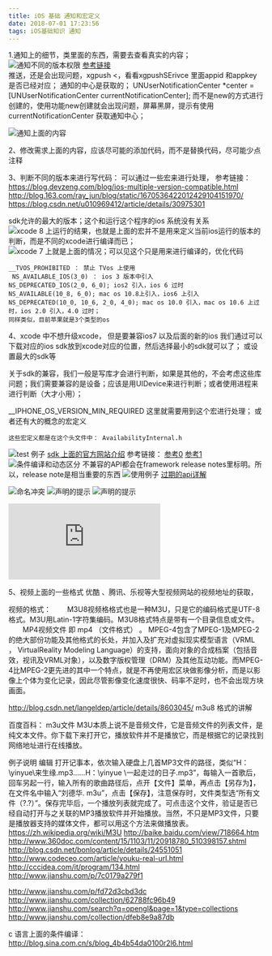 ```yaml
---
title: iOS 基础 通知和宏定义
date: 2018-07-01 17:23:56
tags: iOS基础知识 通知
---
```


1.通知上的细节，类里面的东西，需要去查看真实的内容；
![通知不同的版本权限](../asset/Snip20180701_4.png)
[参考链接](https://www.jianshu.com/p/5713fa2bfece)
<br/>
推送，还是会出现问题，xgpush <，看看xgpushSErivce 里面appid 和appkey是否已经对应；
通知的中心是获取的；
    UNUserNotificationCenter *center = [UNUserNotificationCenter currentNotificationCenter];
而不是new的方式进行创建的，使用功能new创建就会出现问题，屏幕黑屏，提示有使用currentNotificationCenter 获取通知中心；

![通知上面的内容](../asset/Snip20180701_15.png)


2、修改需求上面的内容，应该尽可能的添加代码，而不是替换代码，尽可能少点注释

3、判断不同的版本来进行写代码： 可以通过一些宏来进行处理，
参考链接：
https://blog.devzeng.com/blog/ios-multiple-version-compatible.html
http://blog.163.com/ray_jun/blog/static/1670536422012429104151970/ 
https://blog.csdn.net/u010969412/article/details/30975301

sdk允许的最大的版本；这个和运行这个程序的ios 系统没有关系
![xcode 8 上运行的结果，也就是上面的宏并不是用来定义当前ios运行的版本的判断，而是不同的xcode进行编译而已；
](../asset/Snip20180701_5.png)
![xcode 7 上就是上面的情况；可以见这个只是用来进行编译的，优化代码](../asset/Snip20180701_6.png)
```
__TVOS_PROHIBITED ： 禁止 TVos 上使用
 NS_AVAILABLE_IOS(3_0) ： ios 3 版本中引入
NS_DEPRECATED_IOS(2_0, 6_0); ios2 引入，ios 6 过时
NS_AVAILABLE(10_8, 6_0); mac os 10.8上引入，ios6 上引入
NS_DEPRECATED(10_0, 10_6, 2_0, 4_0); mac os 10.0 引入，mac os 10.6 上过时，ios 2.0 引入，4.0 过时；
同样类似，目前苹果就是3个类型的os
```

4、xcode 中不想升级xcode， 但是要兼容ios7 以及后面的新的ios 
我们通过可以下载对应的ios sdk放到xcode对应的位置，然后选择最小的sdk就可以了； 或设置最大的sdk等


关于sdk的兼容，我们一般是写库才会进行判断，如果是其他的，不会考虑这些库问题；我们需要兼容的是设备；应该是用UIDevice来进行判断；或者使用进程来进行判断（大才小用）；


__IPHONE_OS_VERSION_MIN_REQUIRED
这里就需要用到这个宏进行处理；
或者还有大的概念的宏定义

```
这些宏定义都是在这个头文件中： AvailabilityInternal.h
```
![test 例子](../asset/Snip20180701_7.png)
[sdk 上面的官方网站介绍](https://developer.apple.com/library/archive/documentation/DeveloperTools/Conceptual/cross_development/Using/using.html#//apple_ref/doc/uid/20002000-SW5)
参考链接：
[参考0](http://blog.csdn.net/xianghuibeijing/article/details/6259824)
[参考1](https://daiweilai.github.io/2015/01/20/iOS%E4%B8%AD%E7%9A%84%E9%A2%84%E7%BC%96%E8%AF%91%E6%8C%87%E4%BB%A4%E7%9A%84%E5%88%9D%E6%AD%A5%E6%8E%A2%E7%A9%B6/)
![条件编译和动态区分](../asset/Snip20180701_8.png)
不兼容的API都会在framework release notes里标明。所以，release note是相当重要的东西
![使用例子](../asset/Snip20180701_9.png)
[过期的api详解](http://iosdevelopertips.com/best-practices/eveything-you-need-to-know-about-ios-and-os-x-deprecated-apis.html)


![命名冲突](../asset/Snip20180701_11.png)
![声明的提示](../asset/Snip20180701_12.png)
![声明的提示](../asset/Snip20180701_13.png)


![gcc上面的内容，oc里面的警告忽略是gcc上面的类似内容](https://gcc.gnu.org/onlinedocs/gcc/Diagnostic-Pragmas.html)

5、视频上面的一些格式
优酷 、腾讯、乐视等大型视频网站的视频地址的获取，

视频的格式：
　　M3U8视频格格式也是一种M3U，只是它的编码格式是UTF-8格式。M3U用Latin-1字符集编码。M3U8格式特点是带有一个目录信息或文件。
　　MP4视频文件 即 mp4 （文件格式） 。 MPEG-4包含了MPEG-1及MPEG-2的绝大部份功能及其他格式的长处，并加入及扩充对虚拟现实模型语言（VRML ， VirtualReality Modeling Language）的支持，面向对象的合成档案（包括音效，视讯及VRML对象），以及数字版权管理（DRM）及其他互动功能。而MPEG-4比MPEG-2更先进的其中一个特点，就是不再使用宏区块做影像分析，而是以影像上个体为变化记录，因此尽管影像变化速度很快、码率不足时，也不会出现方块画面。

http://blog.csdn.net/langeldep/article/details/8603045/
m3u8 格式的讲解

百度百科：
m3u文件 
M3U本质上说不是音频文件，它是音频文件的列表文件，是纯文本文件。你下载下来打开它，播放软件并不是播放它，而是根据它的记录找到网络地址进行在线播放。

例子说明
编辑
打开记事本，依次输入硬盘上几首MP3文件的路径，类似“H：\yinyue\来生缘.mp3……H：\yinyue \一起走过的日子.mp3”，每输入一首歌后，回车另起一行，输入所有的歌曲路径后，点开【文件】菜单，再点击【另存为】，在文件名中输入“刘德华. m3u”，点击【保存】，注意保存时，文件类型选“所有文件（?.?）”。保存完毕后，一个播放列表就完成了。可点击这个文件，验证是否已经自动打开与之关联的MP3播放软件并开始播放。当然，不只是MP3文件，只要是播放器支持的媒体文件，都可以用这个方法来做播放表。
https://zh.wikipedia.org/wiki/M3U
http://baike.baidu.com/view/718664.htm
http://www.360doc.com/content/15/1103/11/20918780_510398157.shtml
http://blog.csdn.net/bonlog/article/details/24551051
http://www.codeceo.com/article/youku-real-url.html
http://cccidea.com/it/program/134.html
http://www.jianshu.com/p/7c0179a279f1

http://www.jianshu.com/p/fd72d3cbd3dc
http://www.jianshu.com/collection/62788fc96b49
http://www.jianshu.com/search?q=opengl&page=1&type=collections
http://www.jianshu.com/collection/dfeb8e9a87db

c 语言上面的条件编译：
http://blog.sina.com.cn/s/blog_4b4b54da0100r2l6.html

